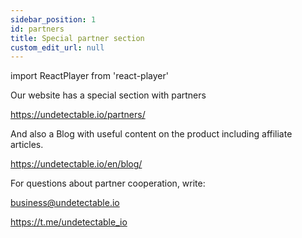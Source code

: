 ```yaml
---
sidebar_position: 1
id: partners
title: Special partner section
custom_edit_url: null
---
```

import ReactPlayer from 'react-player'

Our website has a special section with partners

https://undetectable.io/partners/

And also a Blog with useful content on the product including affiliate articles.

https://undetectable.io/en/blog/

For questions about partner cooperation, write:

business@undetectable.io

https://t.me/undetectable_io
